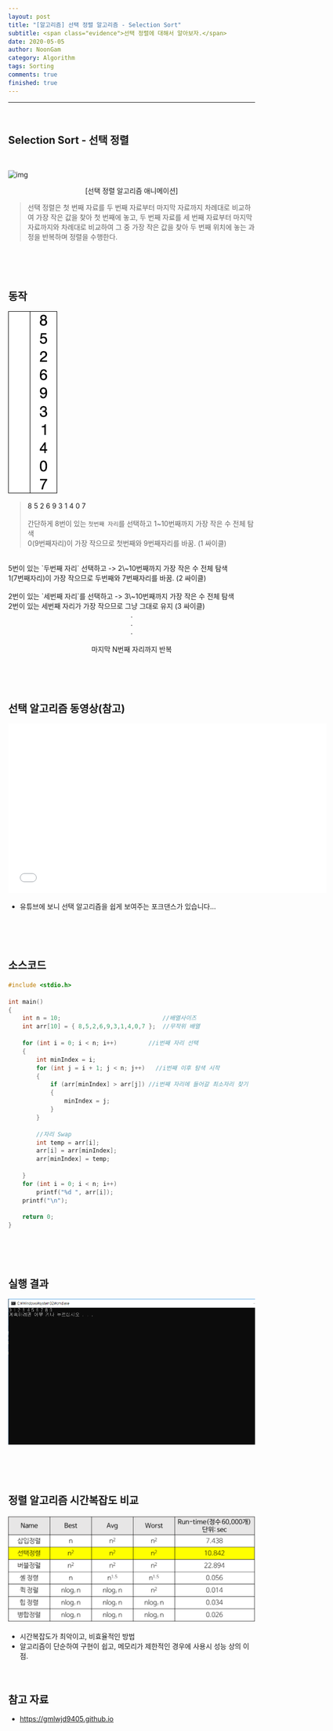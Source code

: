 ```yaml
---
layout: post
title: "[알고리즘] 선택 정렬 알고리즘 - Selection Sort"
subtitle: <span class="evidence">선택 정렬에 대해서 알아보자.</span>
date: 2020-05-05
author: NoonGam
category: Algorithm
tags: Sorting
comments: true
finished: true
---
```

---
<br>

## Selection Sort - 선택 정렬



<br>

![img](https://upload.wikimedia.org/wikipedia/commons/thumb/b/b0/Selection_sort_animation.gif/220px-Selection_sort_animation.gif)
<center>[선택 정렬 알고리즘 애니메이션]</center>


> 선택 정렬은 첫 번째 자료를 두 번째 자료부터 마지막 자료까지 차례대로 비교하여 가장 작은 값을 찾아 첫 번째에 놓고,
두 번째 자료를 세 번째 자료부터 마지막 자료까지와 차례대로 비교하여 그 중 가장 작은 값을 찾아 두 번째 위치에 놓는 과정을 반복하며 정렬을 수행한다.

<br><br><br>


## 동작


![img](/img/0-Algorithm/2018-09-23-선택정렬/Selection-Sort-Animation.gif)



> <a> 8 5 2 6 9 3 1 4 0 7 </a> <br><br>간단하게 8번이 있는 `첫번째 자리`를 선택하고
> 1\~10번째까지 가장 작은 수 전체 탐색 <br>
0(9번째자리)이 가장 작으므로 첫번째와 9번째자리를 바꿈. (1 싸이클)
<br>
5번이 있는 `두번째 자리` 선택하고 -> 2\~10번째까지 가장 작은 수 전체 탐색<br>
1(7번째자리)이 가장 작으므로 두번째와 7번째자리를 바꿈. (2 싸이클)<br><br>
2번이 있는 `세번째 자리`를 선택하고 -> 3\~10번째까지 가장 작은 수 전체 탐색<br>
2번이 있는 세번째 자리가 가장 작으므로 그냥 그대로 유지 (3 싸이클)<br><center>.</center><center>.</center><center>.</center><br> <center>마지막 N번째 자리까지 반복</center>

<br><br><br>



## 선택 알고리즘 동영상(참고)

<iframe width="650" height="345" src="//www.youtube.com/embed/Ns4TPTC8whw"
 frameborder="0" allowfullscreen></iframe>

- 유튜브에 보니 선택 알고리즘을 쉽게 보여주는 포크댄스가 있습니다...

<br><br><br>


## 소스코드


```c
#include <stdio.h>

int main()
{
	int n = 10;								//배열사이즈
	int arr[10] = { 8,5,2,6,9,3,1,4,0,7 };  //무작위 배열

	for (int i = 0; i < n; i++)		 	//i번째 자리 선택
	{
		int minIndex = i;
		for (int j = i + 1; j < n; j++)   //i번째 이후 탐색 시작
		{
			if (arr[minIndex] > arr[j])	//i번째 자리에 들어갈 최소자리 찾기
			{
				minIndex = j;
			}
		}

		//자리 Swap
		int temp = arr[i];
		arr[i] = arr[minIndex];
		arr[minIndex] = temp;

	}
	for (int i = 0; i < n; i++)
		printf("%d ", arr[i]);
	printf("\n");

	return 0;
}
```
<br><br><br>

## 실행 결과

![img](/img/0-Algorithm/2018-09-23-선택정렬/2.PNG)


<br><br><br>

## 정렬 알고리즘 시간복잡도 비교

![img](/img/0-Algorithm/2018-09-23-선택정렬/1.png)

- 시간복잡도가 최악이고, 비효율적인 방법<br>
- 알고리즘이 단순하여 구현이 쉽고, 메모리가 제한적인 경우에 사용시 성능 상의 이점.
<br><br><br>

## 참고 자료
* https://gmlwjd9405.github.io
